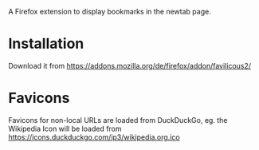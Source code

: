 A Firefox extension to display bookmarks in the newtab page.

Installation
=============

Download it from https://addons.mozilla.org/de/firefox/addon/favilicous2/


Favicons
=========

Favicons for non-local URLs are loaded from DuckDuckGo, eg. the Wikipedia Icon
will be loaded from https://icons.duckduckgo.com/ip3/wikipedia.org.ico

